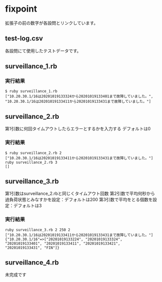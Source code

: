 # fixpoint

拡張子の前の数字が各設問とリンクしています。

## test-log.csv 
  各設問にて使用したテストデータです。

## surveillance_1.rb
  ### 実行結果
    $ ruby surveillance_1.rb                               
    ["10.20.30.1/16は20201019133324から20201019133401まで故障していました。", "10.20.30.1/16は20201019133411から20201019133431まで故障していました。"] 

## surveillance_2.rb
  第1引数に何回タイムアウトしたらエラーとするかを入力する
  デフォルトは0
  ### 実行結果
    $ ruby surveillance_2.rb 2
    ["10.20.30.1/16は20201019133411から20201019133431まで故障していました。"]
    ruby surveillance_2.rb 3
    []

## surveillance_3.rb
  第1引数はsurveillance_2.rbと同じくタイムアウト回数
  第2引数で平均何秒から過負荷状態とみなすかを設定：デフォルトは200
  第3引数で平均をとる個数を設定：デフォルトは3
  ### 実行結果
    ruby surveillance_3.rb 2 250 2
    ["10.20.30.1/16は20201019133411から20201019133431まで故障していました。"]
    {"10.20.30.1/16"=>["20201019133224", "20201019133324", "20201019133401", "20201019133411", "20201019133421", "20201019133431", "FIN"]}

## surveillance_4.rb
  未完成です
